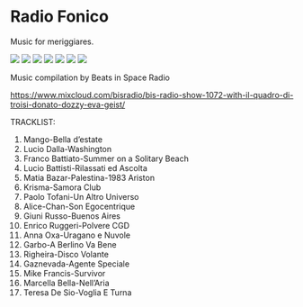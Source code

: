 #  Radio Fonico

Music for meriggiares.

![](Assets.xcassets/Screenshots/01)
![](Assets.xcassets/screenshots/02)
![](Assets.xcassets/screenshots/03)
![](Assets.xcassets/screenshots/04)
![](Assets.xcassets/screenshots/05)
![](Assets.xcassets/screenshots/06)
![](Assets.xcassets/screenshots/07)

Music compilation by Beats in Space Radio

https://www.mixcloud.com/bisradio/bis-radio-show-1072-with-il-quadro-di-troisi-donato-dozzy-eva-geist/

TRACKLIST: 

1. Mango-Bella d’estate 
2. Lucio Dalla-Washington 
3. Franco Battiato-Summer on a Solitary Beach 
4. Lucio Battisti-Rilassati ed Ascolta 
5. Matia Bazar-Palestina-1983 Ariston
6. Krisma-Samora Club
7. Paolo Tofani-Un Altro Universo 
8. Alice-Chan-Son Egocentrique 
9. Giuni Russo-Buenos Aires
10. Enrico Ruggeri-Polvere CGD
11. Anna Oxa-Uragano e Nuvole 
12. Garbo-A Berlino Va Bene 
13. Righeira-Disco Volante 
14. Gaznevada-Agente Speciale 
15. Mike Francis-Survivor
16. Marcella Bella-Nell’Aria 
17. Teresa De Sio-Voglia E Turna
